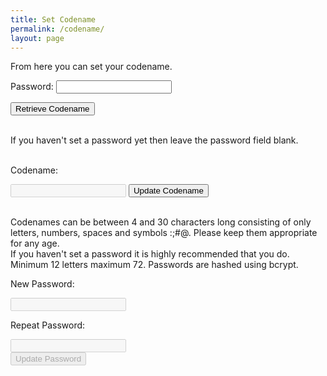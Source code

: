 ```yaml
---
title: Set Codename
permalink: /codename/
layout: page
---
```


From here you can set your codename.

Password: <input type="password" id="existingpw" name="existingpw">
<p> </p> <button id="getCodename">Retrieve Codename</button>
<p id="retrievestatus"> </p> <br/>
If you haven't set a password yet then leave the password field blank.
<br><br>

<p id="codenametext" >Codename: </p><input type="text" id="codename" name="codename" disabled=true> <button id="setCodename">Update Codename</button>
<p id="setcodenamestatus" > </p><br>
Codenames can be between 4 and 30 characters long consisting of only letters, numbers, spaces and symbols :;#@.  Please keep them appropriate for any age.<br>
If you haven't set a password it is highly recommended that you do.  Minimum 12 letters maximum 72.  Passwords are hashed using bcrypt.
<p>New Password:</p><input type="password" id="newpw1" name="newpw1" disabled=true><br>
<p>Repeat Password:</p><input type="password" id="newpw2" name="newpw2" disabled=true><br>
<button id="setPassword" disabled=true>Update Password</button>
<p id="setpwstatus"> </p><br><br>

<script src="https://unpkg.com/mqtt/dist/mqtt.min.js"></script>
<script src="/assets/js/bcrypt.min.js"></script>

<script>
  const searchParams = new URLSearchParams(window.location.search);
  if (!searchParams.has("token_id")) {
    document.getElementById("codenametext").innerHTML="No token ID";
    tokenId="00000000000000000000";
  } else {
    var tokenId=searchParams.get("token_id");
  }

  clientId="web_" + Math.random().toString(16).substr(2, 8);
  host="wss://scores.gen.polyb.io:8002/mqtt";
  options = {
    keepalive: 60,
    clientId: clientId,
    protocolId: "MQTT",
    protocolVersion: 4,
    clean: true,
    reconnectPeriod: 1000,
    connectTimeout: 30 * 1000
  };
  var mqttclient=mqtt.connect(host,options);
  mqttclient.on("error",(err) => {
    mqttclient.end();
    return;
  });
  mqttclient.on("connect", () => {
    mqttclient.subscribe(`/app/to/${clientId}/name`, {qos: 0});
    mqttclient.subscribe(`/app/to/${clientId}/newname`, {qos: 0});
    mqttclient.subscribe(`/app/to/${clientId}/salt`, {qos: 0});
    mqttclient.subscribe(`/app/to/${clientId}/passwordchanged`, {qos: 0});
    mqttclient.subscribe(`/app/to/${clientId}/error`, {qos: 0});
    mqttclient.publish(`/app/from/${clientId}/saltquery`,`${tokenId}`, {qos: 0, retain: false});
  });
  mqttclient.on("message", (topic, message, packet) => {
    if (topic = `/app/to/${clientId}/salt`) {
      var playersalt=message
    }
    if (topic = `/app/to/${clientId}/name`) {
      document.getElementById("retrievestatus").innerHTML="Completed.";
      document.getElementById("codename").value=message;
      document.getElementById("codename").disabled=false;
      document.getElementById("existingpw").disabled=true;
      document.getElementById("existingpw").value="";
      document.getElementById("getCodename").disabled=true;
      document.getElementById("setCodename").disabled=false;
      document.getElementById("setPassword").disabled=false;
      document.getElementById("newpw1").disabled=false;
      document.getElementById("newpw2").disabled=false;
    }
    if (topic = `/app/to/${clientId}/newname`) {
      document.getElementById("setcodenamestatus").innerHTML="Updated.";
    }
    if (topic = `/app/to/${clientId}/passwordchanged`) {
      document.getElementById("setpwstatus").innerHTML="Updated.";
      document.getElementById("newpw1").value="";
      document.getElementById("newpw2").value="";
      hash=newhash
    }
    if (topic = `/app/to/${clientId}/error`) {
      document.getElementById("retrievestatus").innerHTML=message;
    }
    return;
  });

  
getCodename.addEventListener("click", async () => {
  password=document.getElementById("existingpw").value;
  if (password) {
    if (password.length<12) {
      document.getElementById("retrievestatus").innerHTML="Password invalid";
      return;
    }
    if (password.length>72) {
      document.getElementById("retrievestatus").innerHTML="Password invalid";
      return;
    }    
  } else {
    password="PolyGenNewUser";
  }
  let bcrypt = dcodeIO.bcrypt;
  document.getElementById("retrievestatus").innerHTML="Hashing...";
  var hash=bcrypt.hashSync(password, playersalt);
  password="";
  document.getElementById("retrievestatus").innerHTML="Checking...";
  mqttclient.publish(`/app/from/${clientId}/namequery`,`${tokenId},${hash}`, {qos: 0, retain: false});
  return;
});

setCodename.addEventListener("click", async () => {
  newCodename=document.getElementById("codename").value;
  if (newCodename) {
    if (newCodename.length<4) {
      document.getElementById("setcodenamestatus").innerHTML="Invalid codename. Must be at least 4 characters long.";
      return;
    }
    if (newCodename.length>30) {
      document.getElementById("setcodenamestatus").innerHTML="Invalid codename. Must be no longer than 30 characters long.";
      return;
    }
  } else {
    document.getElementById("setcodenamestatus").innerHTML="Invalid codename. Must be at least 4 characters long.";
    return;
  }
    
  let regex = /[A-Za-z0-9 #:;()@]+$/i;
  if (!regex.text(newCodename)) {
    document.getElementById("setcodenamestatus").innerHTML="Invalid codename. Only numbers, letters, spaces and symbols #:;()@ are accepted.";
    return;
  }
  mqttclient.publish(`/app/from/${clientId}/nameset`,`${tokenId},${hash},${newCodename}`, {qos: 0, retain: false});
  document.getElementById("setcodenamestatus").innerHTML="Updating...";
  return;
});

setPassword.addEventListener("click", async () => {
  password=document.getElementById("newpw1").value;
  if (password.length>0) {
    if (password.length<12) {
      document.getElementById("setpwstatus").innerHTML="Password too short.";
      return;
    }
    if (password.length>72) {
      document.getElementById("retrievestatus").innerHTML="Password too long.";
      return;
    }    
  } else {
    document.getElementById("setpwstatus").innerHTML="Password too short.";
    return;
  }
  if (password!=document.getElementById("newpw2").value) {
    document.getElementById("setpwstatus").innerHTML="Passwords do not match.";
    return;
  }
  document.getElementById("setpwstatus").innerHTML="Hashing...";
  let bcrypt = dcodeIO.bcrypt;
  var newsalt = bcrypt.genSaltSync(12);
  var newhash = bcrypt.hashSync(password, newsalt);  
  password="";
  document.getElementById("setpwstatus").innerHTML="Updating...";
  mqttclient.publish(`/app/from/${clientId}/passwordset`,`${tokenId},${hash},${newhash}`, {qos: 0, retain: false});
  return;
});
  

</script>
